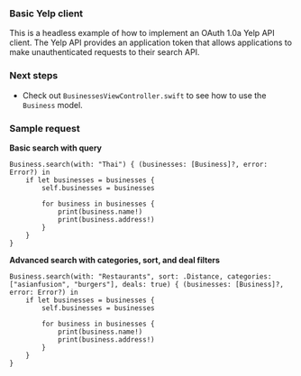 ### Basic Yelp client

This is a headless example of how to implement an OAuth 1.0a Yelp API client. The Yelp API provides an application token that allows applications to make unauthenticated requests to their search API.

### Next steps

- Check out `BusinessesViewController.swift` to see how to use the `Business` model.

### Sample request

**Basic search with query**

```
Business.search(with: "Thai") { (businesses: [Business]?, error: Error?) in
    if let businesses = businesses {
        self.businesses = businesses

        for business in businesses {
            print(business.name!)
            print(business.address!)
        }
    }
}
```

**Advanced search with categories, sort, and deal filters**

```
Business.search(with: "Restaurants", sort: .Distance, categories: ["asianfusion", "burgers"], deals: true) { (businesses: [Business]?, error: Error?) in
    if let businesses = businesses {
        self.businesses = businesses

        for business in businesses {
            print(business.name!)
            print(business.address!)
        }
    }
}
```
